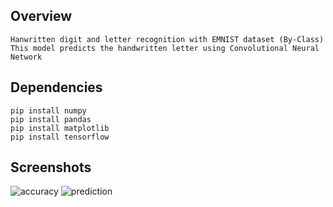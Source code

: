 ## Overview
    Hanwritten digit and letter recognition with EMNIST dataset (By-Class)
    This model predicts the handwritten letter using Convolutional Neural Network
    
    
## Dependencies
    pip install numpy
    pip install pandas
    pip install matplotlib
    pip install tensorflow
    
    

## Screenshots
    


![accuracy](https://user-images.githubusercontent.com/43903254/108725761-b8017680-754c-11eb-9aa4-662cff091a5f.png)
![prediction](https://user-images.githubusercontent.com/43903254/108725755-b637b300-754c-11eb-80a3-843e28b61416.png)

